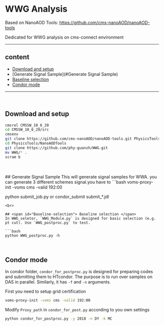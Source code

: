 # WWG Analysis
Based on NanoAOD Tools: <https://github.com/cms-nanoAOD/nanoAOD-tools>

Dedicated for WWG analysis on cms-connect environment

--------------
## content

- [Download and setup](#Download-and-setup)
- [Generate Signal Sample](#Generate Signal Sample)
- [Baseline selection](#Baseline-selection)
- [Condor mode](#Condor-mode)

--------------
<br>

## <span id="Download-and-setup"> Download and setup </span> 

```bash
cmsrel CMSSW_10_6_20
cd CMSSW_10_6_20/src
cmsenv
git clone https://github.com/cms-nanoAOD/nanoAOD-tools.git PhysicsTools/NanoAODTools
cd PhysicsTools/NanoAODTools
git clone https://github.com/phy-guanzh/WWG.git
mv WWG/* .
scram b
```
<br>
<br>
## <span id="Generate Signal Sample"> Generate Signal Sample </span> 
This will generate signal samples for WWA. you can generate 3 different schemes signal.you have to    
```bash
voms-proxy-init -voms cms -valid 192:00

python submit_job.py
or
condor_submit submit_*.jdl
```
<br>

## <span id="Baseline-selection"> Baseline selection </span>
In WWG_seletor, `WWG_Module.py` is designed for basic selection (e.g. pt cut). Use `WWG_postproc.py` to test.

```bash
python WWG_postproc.py -h
```


<br>

## <span id="Condor-mode"> Condor mode </span>
In condor folder, `condor_for_postproc.py` is designed for preparing codes and submitting them to HTcondor. The purpose is to run over samples on DAS in parallel. Similarly, it has `-f` and `-n` arguments.

First you need to setup grid certification
```bash
voms-proxy-init -voms cms -valid 192:00
```
Modify `Proxy_path` in `condor_for_post.py` according to you own settings

```bash
python condor_for_postproc.py -y 2018 -n DY -k MC
```

